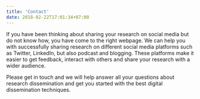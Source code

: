 ```yaml
---
title: 'Contact'
date: 2018-02-22T17:01:34+07:00
---
```


If you have been thinking about sharing your research on social media but do not know how, you have come to the right webpage. We can help you with successfully sharing research on different social media platforms such as Twitter, LinkedIn, but also podcast and blogging. These platforms make it easier to get feedback, interact with others and share your research with a wider audience. 

Please get in touch and we will help answer all your questions about research dissemination and get you started with the best digital dissemination techniques. 
